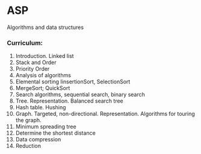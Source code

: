 # ASP
Algorithms and data structures

### Curriculum:
1. Introduction. Linked list
2. Stack and Order
3. Priority Order
4. Analysis of algorithms
5. Elemental sorting IinsertionSort, SelectionSort
6. MergeSort; QuickSort
7. Search algorithms, sequential search, binary search
8. Tree. Representation. Balanced search tree
9. Hash table. Hushing
10. Graph. Targeted, non-directional. Representation. Algorithms for touring the graph.
11. Minimum spreading tree
12. Determine the shortest distance
13. Data compression
14. Reduction

